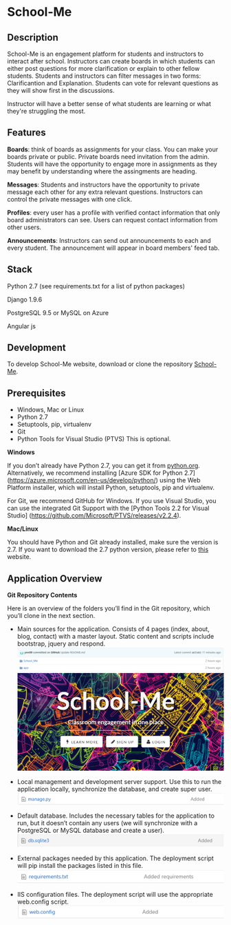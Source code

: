 # School-Me

## Description 

School-Me is an engagement platform for students and instructors to interact after school. Instructors can create boards in which students can either post questions for more clarification or explain to other fellow students. Students and instructors can filter messages in two forms: Clarificantion and Explanation.  Students can vote for relevant questions as they will show first in the discussions. 

Instructor will have a better sense of what students are learning or what they're struggling the most. 

## **Features**

**Boards**: think of boards as assignments for your class. You can make your boards private or public. Private boards need invitation from the admin. Students will have the opportunity to engage more in assignments as they may benefit by understanding where the assingments are heading.

**Messages**: Students and instructors have the opportunity to private message each other for any extra relevant questions. Instructors can control the private messages with one click. 

**Profiles**: every user has a profile with verified contact information that only board administrators can see. Users can request contact information from other users.

**Announcements**: Instructors can send out announcements to each and every student. The announcement will appear in board members' feed tab. 

## **Stack**

Python 2.7 (see requirements.txt for a list of python packages)

Django 1.9.6

PostgreSQL 9.5 or MySQL on Azure

Angular js

## **Development**

To develop School-Me website, download or clone the repository 
[School-Me](https://github.com/ymr89/School-Me).

## **Prerequisites**

+	Windows, Mac or Linux
+	Python 2.7
+	Setuptools, pip, virtualenv
+	Git
+	Python Tools for Visual Studio (PTVS) This is optional. 

**Windows** 

If you don’t already have Python 2.7, you can get it from [python.org](https://www.python.org/download/releases/2.7/). Alternatively, we recommend installing [Azure SDK for Python 2.7] (https://azure.microsoft.com/en-us/develop/python/) using the Web Platform installer, which will install Python, setuptools, pip and virtualenv.

For Git, we recommend GitHub for Windows. If you use Visual Studio, you can use the integrated Git Support with the [Python Tools 2.2 for Visual Studio] (https://github.com/Microsoft/PTVS/releases/v2.2.4).

**Mac/Linux**

You should have Python and Git already installed, make sure the version is 2.7. If you want to download the 2.7 python version, please refer to [this](https://www.python.org/download/releases/2.7/) website. 

## **Application Overview**

**Git Repository Contents** 

Here is an overview of the folders you’ll find in the Git repository, which you’ll clone in the next section.

+ Main sources for the application. Consists of 4 pages (index, about, blog, contact) with a master layout. Static content and scripts include bootstrap, jquery and respond.  
![1](https://github.com/ymr89/School-Me/blob/master/imagesReadMe/1.png)
![2](https://github.com/ymr89/School-Me/blob/master/imagesReadMe/2.png)

+ Local management and development server support. Use this to run the application locally, synchronize the database, and create super user.  
![3](https://github.com/ymr89/MsBlog/blob/master/Images-README/3.png)

+ Default database. Includes the necessary tables for the application to run, but it doesn’t contain any users (we will synchronize with a PostgreSQL or MySQL database and create a user).  
![4](https://github.com/ymr89/MsBlog/blob/master/Images-README/4.png)

+ External packages needed by this application. The deployment script will pip install the packages listed in this file.  
![5](https://github.com/ymr89/MsBlog/blob/master/Images-README/5.png)

+ IIS configuration files. The deployment script will use the appropriate web.config script.  
![6](https://github.com/ymr89/MsBlog/blob/master/Images-README/6.png)


